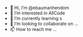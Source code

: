 - 👋 Hi, I’m @ebaumanhendom
- 👀 I’m interested in AllCode
- 🌱 I’m currently learning s
- 💞️ I’m looking to collaborate on ...
- 📫 How to reach me ...

<!---
ebaumanhendom/ebaumanhendom is a ✨ special ✨ repository because its `README.md` (this file) appears on your GitHub profile.
You can click the Preview link to take a look at your changes.
--->

